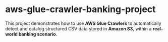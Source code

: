 # aws-glue-crawler-banking-project
This project demonstrates how to use **AWS Glue Crawlers** to automatically detect and catalog structured CSV data stored in **Amazon S3**, within a **real-world banking scenario**.
